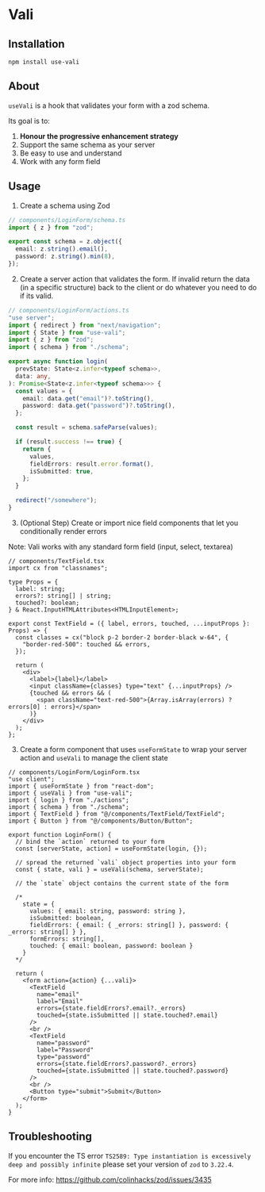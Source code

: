 # Vali

## Installation

`npm install use-vali`

## About

`useVali` is a hook that validates your form with a zod schema.

Its goal is to:

1. **Honour the progressive enhancement strategy**
2. Support the same schema as your server
3. Be easy to use and understand
4. Work with any form field

## Usage

1. Create a schema using Zod

```typescript
// components/LoginForm/schema.ts
import { z } from "zod";

export const schema = z.object({
  email: z.string().email(),
  password: z.string().min(8),
});

```

2. Create a server action that validates the form. If invalid return the data (in a specific structure) back to the client or do whatever you need to do if its valid.

```typescript
// components/LoginForm/actions.ts
"use server";
import { redirect } from "next/navigation";
import { State } from "use-vali";
import { z } from "zod";
import { schema } from "./schema";

export async function login(
  prevState: State<z.infer<typeof schema>>,
  data: any,
): Promise<State<z.infer<typeof schema>>> {
  const values = {
    email: data.get("email")?.toString(),
    password: data.get("password")?.toString(),
  };

  const result = schema.safeParse(values);

  if (result.success !== true) {
    return {
      values,
      fieldErrors: result.error.format(),
      isSubmitted: true,
    };
  }

  redirect("/somewhere");
}

```

3. (Optional Step) Create or import nice field components that let you conditionally render errors

Note: Vali works with any standard form field (input, select, textarea)

```tsx
// components/TextField.tsx
import cx from "classnames";

type Props = {
  label: string;
  errors?: string[] | string;
  touched?: boolean;
} & React.InputHTMLAttributes<HTMLInputElement>;

export const TextField = ({ label, errors, touched, ...inputProps }: Props) => {
  const classes = cx("block p-2 border-2 border-black w-64", {
    "border-red-500": touched && errors,
  });

  return (
    <div>
      <label>{label}</label>
      <input className={classes} type="text" {...inputProps} />
      {touched && errors && (
        <span className="text-red-500">{Array.isArray(errors) ? errors[0] : errors}</span>
      )}
    </div>
  );
};

```

3. Create a form component that uses `useFormState` to wrap your server action and `useVali` to manage the client state

```tsx
// components/LoginForm/LoginForm.tsx
"use client";
import { useFormState } from "react-dom";
import { useVali } from "use-vali";
import { login } from "./actions";
import { schema } from "./schema";
import { TextField } from "@/components/TextField/TextField";
import { Button } from "@/components/Button/Button";

export function LoginForm() {
  // bind the `action` returned to your form
  const [serverState, action] = useFormState(login, {});

  // spread the returned `vali` object properties into your form
  const { state, vali } = useVali(schema, serverState);

  // the `state` object contains the current state of the form

  /*
    state = {
      values: { email: string, password: string },
      isSubmitted: boolean,
      fieldErrors: { email: { _errors: string[] }, password: { _errors: string[] } },
      formErrors: string[],
      touched: { email: boolean, password: boolean }
    }
  */

  return (
    <form action={action} {...vali}>
      <TextField
        name="email"
        label="Email"
        errors={state.fieldErrors?.email?._errors}
        touched={state.isSubmitted || state.touched?.email}
      />
      <br />
      <TextField
        name="password"
        label="Password"
        type="password"
        errors={state.fieldErrors?.password?._errors}
        touched={state.isSubmitted || state.touched?.password}
      />
      <br />
      <Button type="submit">Submit</Button>
    </form>
  );
}
```

## Troubleshooting

If you encounter the TS error `TS2589: Type instantiation is excessively deep and possibly infinite` please set your version of `zod` to `3.22.4`.

For more info: https://github.com/colinhacks/zod/issues/3435
